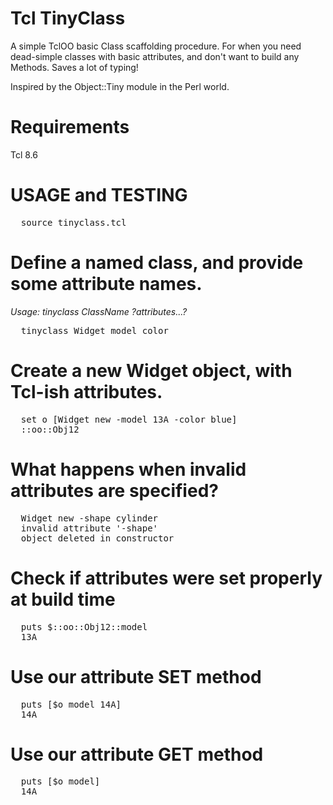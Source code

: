 # Tcl TinyClass
A simple TclOO basic Class scaffolding procedure. For when you need dead-simple classes with basic attributes, and don't want to build any Methods. Saves a lot of typing!

Inspired by the Object::Tiny module in the Perl world.

# Requirements
Tcl 8.6

# USAGE and TESTING

<pre>
  source tinyclass.tcl
</pre>

# Define a named class, and provide some attribute names.
<i>Usage: tinyclass ClassName ?attributes...?</i>

<pre>
  tinyclass Widget model color
</pre>

# Create a new Widget object, with Tcl-ish attributes.

<pre>
  set o [Widget new -model 13A -color blue]
  ::oo::Obj12
</pre>

# What happens when invalid attributes are specified?

<pre>
  Widget new -shape cylinder
  invalid attribute '-shape'
  object deleted in constructor
</pre>

# Check if attributes were set properly at build time

<pre>
  puts $::oo::Obj12::model
  13A
</pre>

# Use our attribute SET method

<pre>
  puts [$o model 14A]
  14A
</pre>

# Use our attribute GET method

<pre>
  puts [$o model]
  14A
</pre>
